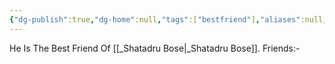 ```yaml
---
{"dg-publish":true,"dg-home":null,"tags":["bestfriend"],"aliases":null,"name":"Spandan Dutta","phone":null,"whatsapp-number":null,"permalink":"/spandan-dutta/spandan-dutta/","dgPassFrontmatter":true}
---
```


He Is The Best Friend Of [[_Shatadru Bose\|_Shatadru Bose]].
Friends:-
